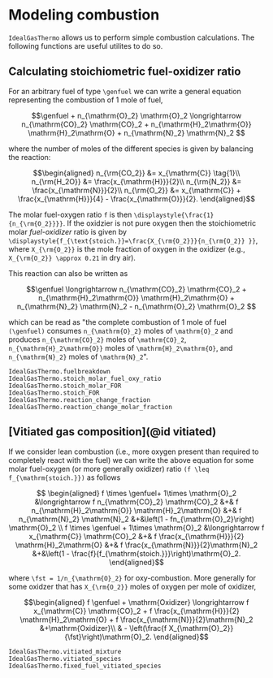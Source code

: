 # Modeling combustion

`IdealGasThermo` allows us to perform simple combustion calculations. 
The following functions are useful utilites to do so.

## Calculating stoichiometric fuel-oxidizer ratio 

For an arbitrary fuel of type ``\genfuel`` we can write a general equation representing the combustion of 1 mole of fuel,

```math
\genfuel + n_{\mathrm{O}_2} \mathrm{O}_2 
\longrightarrow 
n_{\mathrm{CO}_2} \mathrm{CO}_2 + n_{\mathrm{H}_2\mathrm{O}} \mathrm{H}_2\mathrm{O} 
+ n_{\mathrm{N}_2} \mathrm{N}_2

```

where the number of moles of the different species is given by balancing the reaction:
```math
\begin{aligned}
n_{\rm{CO_2}} &= x_{\mathrm{C}} \tag{1}\\
n_{\rm{H_2O}} &= \frac{x_{\mathrm{H}}}{2}\\
n_{\rm{N_2}} &= \frac{x_{\mathrm{N}}}{2}\\
n_{\rm{O_2}} &= x_{\mathrm{C}} + \frac{x_{\mathrm{H}}}{4} - \frac{x_{\mathrm{O}}}{2}.
\end{aligned}
```

The molar fuel-oxygen ratio ``f`` is then ``\displaystyle{\frac{1}{n_{\rm{O_2}}}}``. If
the oxidzier is not pure oxygen then the stoichiometric molar 
*fuel-oxidizer* ratio is given by 
``\displaystyle{f_{\text{stoich.}}=\frac{X_{\rm{O_2}}}{n_{\rm{O_2}} }}``, 
where ``X_{\rm{O_2}}`` is the mole fraction of oxygen in the oxidizer (e.g., ``X_{\rm{O_2}} \approx 0.21`` in dry air). 


This reaction can also be written as
```math
\genfuel
\longrightarrow 
n_{\mathrm{CO}_2} \mathrm{CO}_2 + n_{\mathrm{H}_2\mathrm{O}} \mathrm{H}_2\mathrm{O} 
+ n_{\mathrm{N}_2} \mathrm{N}_2
- n_{\mathrm{O}_2} \mathrm{O}_2 
```
which can be read as "the complete combustion of 1 mole of fuel
``(\genfuel)`` consumes
``n_{\mathrm{O}_2}`` moles of ``\mathrm{O}_2`` and
produces ``n_{\mathrm{CO}_2}`` moles of ``\mathrm{CO}_2``,
``n_{\mathrm{H}_2\mathrm{O}}`` moles of ``\mathrm{H}_2\mathrm{O}``, and
``n_{\mathrm{N}_2}`` moles of ``\mathrm{N}_2``".

```@docs
IdealGasThermo.fuelbreakdown
IdealGasThermo.stoich_molar_fuel_oxy_ratio
IdealGasThermo.stoich_molar_FOR
IdealGasThermo.stoich_FOR
IdealGasThermo.reaction_change_fraction
IdealGasThermo.reaction_change_molar_fraction
```

## [Vitiated gas composition](@id vitiated)

If we consider lean combustion (i.e., more oxygen present than required 
to completely react with the fuel) we can write the above equation for some molar fuel-oxygen (or more generally oxidizer) ratio ``(f \leq f_{\mathrm{stoich.}})`` as follows

```math

\begin{aligned}
f \times
\genfuel+ 
1\times \mathrm{O}_2 
&\longrightarrow 

  f n_{\mathrm{CO}_2} \mathrm{CO}_2 
&+& f n_{\mathrm{H}_2\mathrm{O}} \mathrm{H}_2\mathrm{O} 
&+& f n_{\mathrm{N}_2} \mathrm{N}_2 
&+&\left(1 - fn_{\mathrm{O}_2}\right) \mathrm{O}_2 

\\

f \times
\genfuel + 
1\times \mathrm{O}_2 

&\longrightarrow 

  f x_{\mathrm{C}} \mathrm{CO}_2 
&+& f \frac{x_{\mathrm{H}}}{2} \mathrm{H}_2\mathrm{O} 
&+& f \frac{x_{\mathrm{N}}}{2}\mathrm{N}_2 
&+&\left(1 - \frac{f}{f_{\mathrm{stoich.}}}\right)\mathrm{O}_2.

\end{aligned}
```
where ``\fst = 1/n_{\mathrm{O}_2}`` for oxy-combustion. More generally
for some oxidzer that has ``X_{\rm{O_2}}`` moles of oxygen per mole of oxidizer,

```math
\begin{aligned}
f
\genfuel + 
\mathrm{Oxidizer}

\longrightarrow 

  f x_{\mathrm{C}} \mathrm{CO}_2 
+ f \frac{x_{\mathrm{H}}}{2} \mathrm{H}_2\mathrm{O} 
+ f \frac{x_{\mathrm{N}}}{2}\mathrm{N}_2 
&+\mathrm{Oxidizer}\\
& - \left(\frac{f X_{\mathrm{O}_2}}{\fst}\right)\mathrm{O}_2.
\end{aligned}
```



```@docs
IdealGasThermo.vitiated_mixture
IdealGasThermo.vitiated_species
IdealGasThermo.fixed_fuel_vitiated_species
```